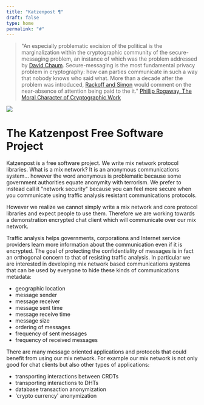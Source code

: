 ```yaml
---
title: "Katzenpost ¶" 
draft: false
type: home
permalink: "#"
---
```


> "An especially problematic excision of the political is the marginalization
>  within the cryptographic community of the secure-messaging problem, an
>  instance of which was the problem addressed by [David Chaum](https://bib.mixnetworks.org/#chaum-mix). Secure-messaging
>  is the most fundamental privacy problem in cryptography: how can parties
>  communicate in such a way that nobody knows who said what. More than a
>  decade after the problem was introduced, [Rackoff and Simon](http://sci-hub.tw/10.1145/167088.167260) would comment on
>  the near-absence of attention being paid to the it." [Phillip Rogaway, The Moral Character of Cryptographic Work](/moral-character/) 

![](/images/katzenpost-overview.jpg)

The Katzenpost Free Software Project
====================================

Katzenpost is a free software project. We write mix network protocol
libraries.  What is a mix network? It is an anonymous communications
system... however the word anonymous is problematic because some
government authorities equate anonymity with terrorism. We prefer to
instead call it "network security" because you can feel more secure
when you communicate using traffic analysis resistant communications
protocols.

However we realize we cannot simply write a mix network and core
protocol libraries and expect people to use them. Therefore we are
working towards a demonstration encrypted chat client which will
communicate over our mix network.

Traffic analysis helps governments, corporations and Internet service
providers learn more information about the communication even if it is
encrypted. The goal of protecting the confidentiality of messages is
in fact an orthogonal concern to that of resisting traffic
analysis. In particular we are interested in developing mix network
based communications systems that can be used by everyone to hide
these kinds of communications metadata:

- geographic location
- message sender
- message receiver
- message sent time
- message receive time
- message size
- ordering of messages
- frequency of sent messages
- frequency of received messages

There are many message oriented applications and protocols that could
benefit from using our mix network. For example our mix network is not
only good for chat clients but also other types of applications:

- transporting interactions between CRDTs
- transporting interactions to DHTs
- database transaction anonymization
- 'crypto currency' anonymization
